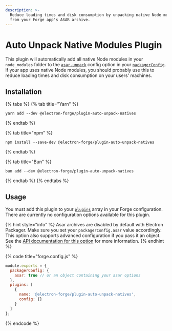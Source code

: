 ```yaml
---
description: >-
  Reduce loading times and disk consumption by unpacking native Node modules
  from your Forge app's ASAR archive.
---
```


# Auto Unpack Native Modules Plugin

This plugin will automatically add all native Node modules in your `node_modules` folder to the [`asar.unpack`](https://electron.github.io/electron-packager/main/interfaces/electronpackager.options.html#asar) config option in your [`packagerConfig`](../configuration.md#electron-packager-config). If your app uses native Node modules, you should probably use this to reduce loading times and disk consumption on your users' machines.

## Installation

{% tabs %}
{% tab title="Yarn" %}
```shell
yarn add --dev @electron-forge/plugin-auto-unpack-natives
```
{% endtab %}

{% tab title="npm" %}
```shell
npm install --save-dev @electron-forge/plugin-auto-unpack-natives
```
{% endtab %}

{% tab title="Bun" %}
```shell
bun add --dev @electron-forge/plugin-auto-unpack-natives
```
{% endtab %}
{% endtabs %}

## Usage

You must add this plugin to your [`plugins`](../configuration.md#plugins) array in your Forge configuration. There are currently no configuration options available for this plugin.

{% hint style="info" %}
Asar archives are disabled by default with Electron Packager. Make sure you set your `packagerConfig.asar` value accordingly. This option also supports advanced configuration if you pass it an object. See the [API documentation for this option](https://js.electronforge.io/modules/\_electron\_forge\_shared\_types.InternalOptions.html#CreateOptions) for more information.
{% endhint %}

{% code title="forge.config.js" %}
```javascript
module.exports = {
  packagerConfig: {
    asar: true // or an object containing your asar options
  },
  plugins: [
    {
      name: '@electron-forge/plugin-auto-unpack-natives',
      config: {}
    }
  ]
};
```
{% endcode %}
